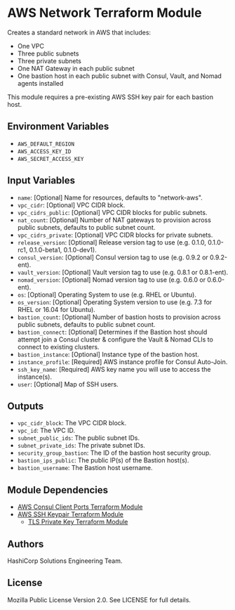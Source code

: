 # AWS Network Terraform Module

Creates a standard network in AWS that includes:

- One VPC
- Three public subnets
- Three private subnets
- One NAT Gateway in each public subnet
- One bastion host in each public subnet with Consul, Vault, and Nomad agents installed

This module requires a pre-existing AWS SSH key pair for each bastion host.

## Environment Variables

- `AWS_DEFAULT_REGION`
- `AWS_ACCESS_KEY_ID`
- `AWS_SECRET_ACCESS_KEY`

## Input Variables

- `name`: [Optional] Name for resources, defaults to \"network-aws\".
- `vpc_cidr`: [Optional] VPC CIDR block.
- `vpc_cidrs_public`: [Optional] VPC CIDR blocks for public subnets.
- `nat_count`: [Optional] Number of NAT gateways to provision across public subnets, defaults to public subnet count.
- `vpc_cidrs_private`: [Optional] VPC CIDR blocks for private subnets.
- `release_version`: [Optional] Release version tag to use (e.g. 0.1.0, 0.1.0-rc1, 0.1.0-beta1, 0.1.0-dev1).
- `consul_version`: [Optional] Consul version tag to use (e.g. 0.9.2 or 0.9.2-ent).
- `vault_version`: [Optional] Vault version tag to use (e.g. 0.8.1 or 0.8.1-ent).
- `nomad_version`: [Optional] Nomad version tag to use (e.g. 0.6.0 or 0.6.0-ent).
- `os`: [Optional] Operating System to use (e.g. RHEL or Ubuntu).
- `os_version`: [Optional] Operating System version to use (e.g. 7.3 for RHEL or 16.04 for Ubuntu).
- `bastion_count`: [Optional] Number of bastion hosts to provision across public subnets, defaults to public subnet count.
- `bastion_connect`: [Optional] Determines if the Bastion host should attempt join a Consul cluster & configure the Vault & Nomad CLIs to connect to existing clusters.
- `bastion_instance`: [Optional] Instance type of the bastion host.
- `instance_profile`: [Required] AWS instance profile for Consul Auto-Join.
- `ssh_key_name`: [Required] AWS key name you will use to access the instance(s).
- `user`: [Optional] Map of SSH users.

## Outputs

- `vpc_cidr_block`: The VPC CIDR block.
- `vpc_id`: The VPC ID.
- `subnet_public_ids`: The public subnet IDs.
- `subnet_private_ids`: The private subnet IDs.
- `security_group_bastion`: The ID of the bastion host security group.
- `bastion_ips_public`: The public IP(s) of the Bastion host(s).
- `bastion_username`: The Bastion host username.

## Module Dependencies

- [AWS Consul Client Ports Terraform Module](https://github.com/hashicorp-modules/consul-client-ports-aws)
- [AWS SSH Keypair Terraform Module](https://github.com/hashicorp-modules/ssh-keypair-aws)
  - [TLS Private Key Terraform Module](https://github.com/hashicorp-modules/tls-private-key)

## Authors

HashiCorp Solutions Engineering Team.

## License

Mozilla Public License Version 2.0. See LICENSE for full details.
